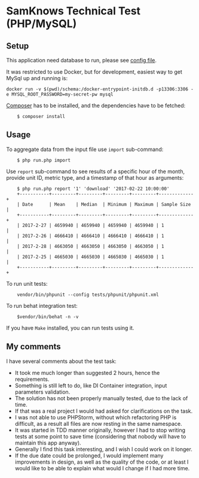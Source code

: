 # SamKnows Technical Test (PHP/MySQL)

## Setup

This application need database to run, please see [config file](./conf.php).

It was restricted to use Docker, but for development,
easiest way to get MySql up and running is:
```
docker run -v $(pwd)/schema:/docker-entrypoint-initdb.d -p13306:3306 -e MYSQL_ROOT_PASSWORD=my-secret-pw mysql
```

[Composer](https://getcomposer.org/) has to be installed,
and the dependencies have to be fetched:
```
	$ composer install
```

## Usage

To aggregate data from the input file use `import` sub-command:
```
	$ php run.php import
```

Use `report` sub-command to see results of a specific hour of the month,
provide unit ID, metric type, and a timestamp of that hour as arguments:
```
	$ php run.php report '1' 'download' '2017-02-22 10:00:00'
	+-----------+---------+---------+---------+---------+-------------+
	| Date      | Mean    | Median  | Minimum | Maximum | Sample Size |
	+-----------+---------+---------+---------+---------+-------------+
	| 2017-2-27 | 4659940 | 4659940 | 4659940 | 4659940 | 1           |
	| 2017-2-26 | 4666410 | 4666410 | 4666410 | 4666410 | 1           |
	| 2017-2-28 | 4663050 | 4663050 | 4663050 | 4663050 | 1           |
	| 2017-2-25 | 4665030 | 4665030 | 4665030 | 4665030 | 1           |
	+-----------+---------+---------+---------+---------+-------------+
```

To run unit tests:
```
	vendor/bin/phpunit --config tests/phpunit/phpunit.xml
```

To run behat integration test:
```
	$vendor/bin/behat -n -v
```

If you have `Make` installed, you can run tests using it.

## My comments

I have several comments about the test task:

- It took me much longer than suggested 2 hours, hence the requirements.
- Something is still left to do, like DI Container integration, input parameters validation.
- The solution has not been properly manually tested, due to the lack of time.
- If that was a real project I would had asked for clarifications on the task.
- I was not able to use PHPStorm, without which refactoring PHP is difficult, as a result
  all files are now resting in the same namespace.
- It was started in TDD manner originally, however I had to stop writing tests
  at some point to save time
  (considering that nobody will have to maintain this app anyway).
- Generally I find this task interesting, and I wish I could work on it longer.
- If the due date could be prolonged, I would implement many improvements in design,
  as well as the quality of the code, or at least I would like to be able to explain
  what would I change if I had more time.
